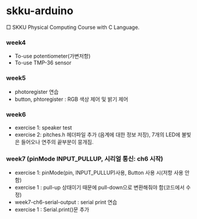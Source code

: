 # skku-arduino

□ SKKU Physical Computing Course with C Language.

### week4

- To-use potentiometer(가변저항)
- To-use TMP-36 sensor

### week5

- photoregister 연습
- button, phtoregister : RGB 색상 제어 및 밝기 제어

### week6

- exercise 1: speaker test
- exercise 2: pitches.h 헤더파일 추가 (음계에 대한 정보 저장), 7개의 LED에 불빛은 들어오나 연주의 끝부분이 뭉개짐.

### week7 (pinMode INPUT_PULLUP, 시리얼 통신: ch6 시작)

- exercise 1: pinMode(pin, INPUT_PULLUP)사용, Button 사용 시(저항 사용 안 함)
- exercise 1 : pull-up 상태이기 때문에 pull-down으로 변환해줘야 함(코드에서 수정)
- week7-ch6-serial-output : serial print 연습
- exercise 1 : Serial.print()문 추가
